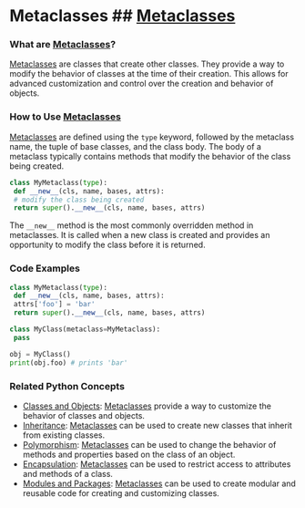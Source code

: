 # Metaclasses ## [Metaclasses](./../metaclasses/)

### What are [Metaclasses](./../metaclasses/)?
 [Metaclasses](./../metaclasses/) are classes that create other classes. They provide a way to modify the behavior of classes at the time of their creation. This allows for advanced customization and control over the creation and behavior of objects.

### How to Use [Metaclasses](./../metaclasses/)
 [Metaclasses](./../metaclasses/) are defined using the `type` keyword, followed by the metaclass name, the tuple of base classes, and the class body. The body of a metaclass typically contains methods that modify the behavior of the class being created.

```python
class MyMetaclass(type):
 def __new__(cls, name, bases, attrs):
 # modify the class being created
 return super().__new__(cls, name, bases, attrs)
```

The `__new__` method is the most commonly overridden method in metaclasses. It is called when a new class is created and provides an opportunity to modify the class before it is returned.

### Code Examples
```python
class MyMetaclass(type):
 def __new__(cls, name, bases, attrs):
 attrs['foo'] = 'bar'
 return super().__new__(cls, name, bases, attrs)

class MyClass(metaclass=MyMetaclass):
 pass

obj = MyClass()
print(obj.foo) # prints 'bar'
```

### Related Python Concepts

- [Classes and Objects](./../classes-and-objects/): [Metaclasses](./../metaclasses/) provide a way to customize the behavior of classes and objects.
- [Inheritance](./../inheritance/): [Metaclasses](./../metaclasses/) can be used to create new classes that inherit from existing classes.
- [Polymorphism](./../polymorphism/): [Metaclasses](./../metaclasses/) can be used to change the behavior of methods and properties based on the class of an object.
- [Encapsulation](./../encapsulation/): [Metaclasses](./../metaclasses/) can be used to restrict access to attributes and methods of a class.
- [Modules and Packages](./../modules-and-packages/): [Metaclasses](./../metaclasses/) can be used to create modular and reusable code for creating and customizing classes.